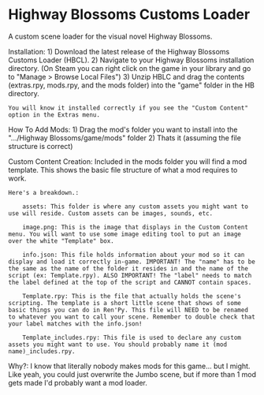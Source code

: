 # Highway Blossoms Customs Loader
A custom scene loader for the visual novel Highway Blossoms.

Installation:
	1) Download the latest release of the Highway Blossoms Customs Loader (HBCL).
	2) Navigate to your Highway Blossoms installation directory. (On Steam you can right click on the game in your library and go to "Manage > Browse Local Files")
	3) Unzip HBLC and drag the contents (extras.rpy, mods.rpy, and the mods folder) into the "game" folder in the HB directory.
	
	You will know it installed correctly if you see the "Custom Content" option in the Extras menu.

How To Add Mods:
	1) Drag the mod's folder you want to install into the ".../Highway Blossoms/game/mods" folder
	2) Thats it (assuming the file structure is correct)

Custom Content Creation:
	Included in the mods folder you will find a mod template. This shows the basic file structure of what a mod requires to work. 

	Here's a breakdown.:

		assets: This folder is where any custom assets you might want to use will reside. Custom assets can be images, sounds, etc.

		image.png: This is the image that displays in the Custom Content menu. You will want to use some image editing tool to put an image over the white "Template" box.
		
		info.json: This file holds information about your mod so it can display and load it correctly in-game. IMPORTANT! The "name" has to be the same as the name of the folder it resides in and the name of the script (ex: Template.rpy). ALSO IMPORTANT! The "label" needs to match the label defined at the top of the script and CANNOT contain spaces.
		
		Template.rpy: This is the file that actually holds the scene's scripting. The template is a short little scene that shows of some basic things you can do in Ren'Py. This file will NEED to be renamed to whatever you want to call your scene. Remember to double check that your label matches with the info.json!
		
		Template_includes.rpy: This file is used to declare any custom assets you might want to use. You should probably name it (mod name)_includes.rpy.
		
		
		
		
Why?:
	I know that literally nobody makes mods for this game... but I might. Like yeah, you could just overwrite the Jumbo scene, but if more than 1 mod gets made I'd probably want a mod loader.